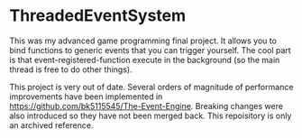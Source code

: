 # ThreadedEventSystem
This was my advanced game programming final project.  It allows you to bind functions to generic events that you can trigger yourself.  The cool part is that event-registered-function execute in the background (so the main thread is free to do other things).


This project is very out of date.  Several orders of magnitude of performance improvements have been implemented in https://github.com/bk5115545/The-Event-Engine.  Breaking changes were also introduced so they have not been merged back.  This repoisitory is only an archived reference.
